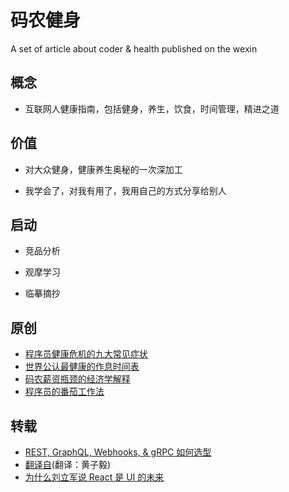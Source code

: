 # 码农健身

A set of article about coder &amp; health published on the wexin

## 概念

- 互联网人健康指南，包括健身，养生，饮食，时间管理，精进之道

## 价值

- 对大众健身，健康养生奥秘的一次深加工

- 我学会了，对我有用了，我用自己的方式分享给别人

## 启动

- 竞品分析

- 观摩学习

- 临摹摘抄

## 原创

- [程序员健康危机的九大常见症状](./doc/程序员健康危机的九大常见症状.md)
- [世界公认最健康的作息时间表](./doc/世界公认最健康的作息时间表.md)
- [码农薪资瓶颈的经济学解释](./doc/码农薪资瓶颈的经济学解释.md)
- [程序员的番茄工作法](./doc/程序员的番茄工作法.md)

## 转载

- [REST, GraphQL, Webhooks, & gRPC 如何选型](./doc/REST_GraphQL_Webhooks_&_gRPC如何选型.md)
- [翻译自](https://github.com/epicmaxco/epic-spinners?ref=producthunt)(翻译：黄子毅)
- [为什么刘立军说 React 是 UI 的未来](./doc/为什么刘立军说React是UI的未来.md)
